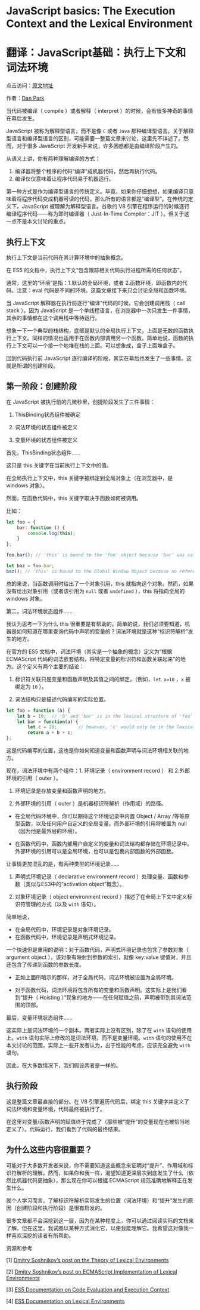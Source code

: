 # JavaScript basics: The Execution Context and the Lexical Environment
# 翻译：JavaScript基础：执行上下文和词法环境 

点击访问：[原文地址](https://medium.com/dailyjs/javascript-basics-the-execution-context-and-the-lexical-environment-3505d4fe1be2)

作者：[Dan Park](https://medium.com/@danparkk)

当代码被编译（ compile ）或者解释（ interpret ）的时候，会有很多神奇的事情在幕后发生。

JavaScript 被称为解释型语言，而不是像 `C` 或者 `Java` 那种编译型语言。关于解释型语言和编译型语言的区别，可能需要一整篇文章来讨论，这里先不详述了。然而，对于很多 JavaScript 开发新手来说，许多困惑都是由编译阶段产生的。

从语义上讲，你有两种理解编译的方式： 

1. 编译器将整个程序的代码“编译”成机器代码，然后再执行代码。
2. 编译仅仅意味着让程序代码易于机器运行。

第一种方式是作为编译型语言的传统定义。毕竟，如果你仔细想想，如果编译只意味着将程序代码变成机器可读的代码，那么所有的语言都是“编译型”。在传统的定义下，JavaScript 被理解为解释型语言。谷歌的 V8 引擎在程序运行的时候逐行编译程序代码——称为即时编译器（ Just-In-Time Compiler：JIT ）。但关于这一点不是本文讨论的重点。

## 执行上下文

执行上下文是当前代码在其计算环境中的抽象概念。

在 ES5 的文档中，执行上下文“包含跟踪相关代码执行进程所需的任何状态”。

通常，这里的“环境”是指：1.默认的全局环境，或者 2.函数环境，即函数内的代码。注意：eval 代码是不同的环境。这篇文章接下来只会讨论全局和函数环境。 

当 JavaScript 解释器在执行前逐行“编译”代码的时候，它会创建调用栈（ call stack ）。因为 JavaScript 是一个单线程语言，在浏览器中一次只发生一件事情，其余的事情都在这个调用栈中等待运行。 

想象一下一个典型的栈结构，底部是默认的全局执行上下文，上面是无数的函数执行上下文。同样的情况也适用于在函数内部调用另一个函数。简单地说，函数的执行上下文可以一个接一个地堆在栈的上面。可以想象成，盒子上面堆盒子。 

回到代码执行前 JavaScript 逐行编译的阶段，其实在幕后也发生了一些事情。这就是所谓的创建阶段。

## 第一阶段：创建阶段

在 JavaScript 被执行前的几微秒里，创捷阶段发生了三件事情： 

1. ThisBinding状态组件被确定 

2. 词法环境的状态组件被定义 

3. 变量环境的状态组件被定义 

首先，ThisBinding状态组件……

这只是 this 关键字在当前执行上下文中的值。 

在全局执行上下文中，this 关键字被绑定到全局对象上（在浏览器中，是 windows 对象）。 

然而，在函数代码中，this 关键字取决于函数如何被调用。 

比如： 

```javascript
let foo = {
    bar: function () {
        console.log(this);
    }
};

foo.bar(); // 'this' is bound to the 'foo' object because 'bar' was called with reference to 'foo'

let baz = foo.bar;
baz(); // 'this' is bound to the Global Window Object because no reference was given when called
```

总的来说，当函数调用时给出了一个对象引用，this 就指向这个对象。然而，如果没有给出对象引用（或者该引用为 `null` 或者 `undefined` ），this 将指向全局的 windows 对象。

第二，词法环境状态组件……

我认为思考一下为什么 this 很重要是有帮助的。简单的说，我们必须要知道，机器是如何知道在哪里查询代码中声明的变量的？词法环境就是这种“标识符解析”发生的地方。  

在官方的 ES5 文档中，词法环境（其实是一个抽象的概念）定义为“根据 ECMAScript 代码的词法嵌套结构，将特定变量的标识符和函数关联起来”的地方。这个定义有两个主要的结论：

1. 标识符关联只是变量和函数声明及其值之间的绑定。（例如，`let x=10` ，`x` 被绑定为 `10` ）。

2. 词法结构只是描述代码编写的实际位置。

```javascript
let foo = function (a) { 
    let b = 10;  // 'b' and 'bar' is in the lexical structure of 'foo' 
    let bar = function(a) {
        let c = 20;        // however, 'c' would only be in the lexical structure of 'bar' because 'c' is written inside the 'bar' function.
        return a + b + c; 
};
```
这是代码编写的位置，这也是你如何知道变量和函数声明与词法环境相关联的地方。

现在，词法环境中有两个组件：1. 环境记录（ environment record ） 和 2.外部环境的引用（ outer ）。

1. 环境记录是存放变量和函数声明的地方。

2. 外部环境的引用（ outer ）是机器标识符解析（作用域）的路径。

* 在全局代码环境中，你可以期待这个环境记录中内置 Object / Array /等等原型函数，以及任何用户自定义的全局变量。而外部环境的引用将被置为 null（因为他是最外层的环境）。 

* 在函数代码中，函数内部用户自定义的变量和词法结构都存储在环境记录中。外部环境的引用可以是全局环境，也可以是包裹内部函数的外部函数。

让事情更加混乱的是，有两种类型的环境记录…… 

1. 声明式环境记录（ declarative environment record ）处理变量、函数和参数（类似与ES3中的“activation object”概念）。

2. 对象环境记录（ object environment record ）描述了在全局上下文中定义标识符管理的方式（以及 `with` 语句）。

简单地说，

* 在全局代码中，环境记录是对象环境记录。
* 在函数代码中，环境记录是声明式环境记录。

一个快速但是重用的说明：对于函数代码，声明式环境记录也包含了参数对象（ argument object ），该对象有映射到参数的索引，就像 key:value 键值对，并且还包含了传递到函数的参数长度。

* 正如上面所暗示的那样，对于全局代码，词法环境被设置为全局环境。 

* 对于函数代码，词法环境将包含所有的变量和函数声明。这实际上是我们看到“提升（ Hoisting ）”现象的地方——在任何赋值之前，声明被带到其词法范围的顶部。

最后，变量环境状态组件……

这实际上是词法环境的一个副本。两者实际上没有区别，除了在 `with` 语句的使用上。`with` 语句实际上修改的是词法环境，而不是变量环境。`with` 语句的使用不在本文讨论的范围，实际上一些开发者认为，出于性能的考虑，应该完全避免 `with` 语句。 

因此，在大多数情况下，我们假设两者是一样的。

## 执行阶段

这是整篇文章最直接的部分。在 V8 引擎遍历代码后，绑定 this 关键字并定义了词法环境和变量环境，代码最终被执行了。 

在这里对变量/函数声明的赋值终于完成了（那些被“提升”的变量现在也被恰当地定义了）。代码运行，我们看到了代码的最终结果。

## 为什么这些内容很重要？

可能对于大多数开发者来说，你不需要知道这些概念来证明对“提升”、作用域和标识符解析的理解。然而，如果你和我一样，渴望知道更深层次到底发生了什么（依然比机器代码更抽象），那么现在你可以根据 ECMAScript 规范准确地解释正在发生什么。 

就个人学习而言，了解标识符解析实际发生的位置（词法环境）和“提升”发生的原因（创建阶段和执行阶段）是很有启发的。 

很多文章都不会深挖到这一层，因为在某种程度上，你可以通过阅读实际的文档来了解。但在这里，我试图以某种方式消化它，以便我能理解它。我希望这对像我一样喜欢深挖的读者有所帮助。

资源和参考

[1] [Dmitry Soshnikov’s post on the Theory of Lexical Environments](http://dmitrysoshnikov.com/ecmascript/es5-chapter-3-1-lexical-environments-common-theory/)

[2] [Dmitry Soshnikov’s post on ECMAScript Implementation of Lexical Environments](http://dmitrysoshnikov.com/ecmascript/es5-chapter-3-2-lexical-environments-ecmascript-implementation/)

[3] [ES5 Documentation on Code Evaluation and Execution Context](http://es5.github.io/#x10.4)

[4] [ES5 Documentation on Lexical Environments](http://es5.github.io/#x10.2)